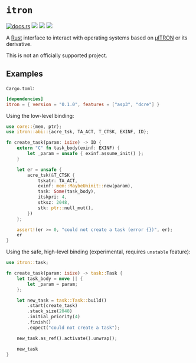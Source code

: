 # `itron`

<a href="https://docs.rs/itron/"><img src="https://docs.rs/itron/badge.svg" alt="docs.rs"></a> <a href="https://kawadakk.github.io/itron-rs/doc/itron_asp3/index.html" label="Per-kernel documentation"><img src="https://kawadakk.github.io/itron-rs/doc/badge.svg"></a> <a href="https://crates.io/crates/itron"><img src="https://img.shields.io/crates/v/itron"></a> <img src="https://img.shields.io/badge/license-MIT%2FApache--2.0-blue">

A [Rust] interface to interact with operating systems based on [μITRON] or its derivative.

[Rust]: https://www.rust-lang.org/
[μITRON]: http://ertl.jp/ITRON/SPEC/mitron4-e.html

This is not an officially supported project.

## Examples

`Cargo.toml`:

```toml
[dependencies]
itron = { version = "0.1.0", features = ["asp3", "dcre"] }
```

Using the low-level binding:

```rust
use core::{mem, ptr};
use itron::abi::{acre_tsk, TA_ACT, T_CTSK, EXINF, ID};

fn create_task(param: isize) -> ID {
    extern "C" fn task_body(exinf: EXINF) {
        let _param = unsafe { exinf.assume_init() };
    }

    let er = unsafe {
        acre_tsk(&T_CTSK {
            tskatr: TA_ACT,
            exinf: mem::MaybeUninit::new(param),
            task: Some(task_body),
            itskpri: 4,
            stksz: 2048,
            stk: ptr::null_mut(),
        })
    };

    assert!(er >= 0, "could not create a task (error {})", er);
    er
}
```

Using the safe, high-level binding (experimental, requires `unstable` feature):

```rust
use itron::task;

fn create_task(param: isize) -> task::Task {
    let task_body = move || {
        let _param = param;
    };

    let new_task = task::Task::build()
        .start(create_task)
        .stack_size(2048)
        .initial_priority(4)
        .finish()
        .expect("could not create a task");

    new_task.as_ref().activate().unwrap();

    new_task
}
```
